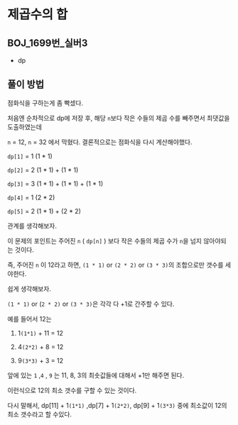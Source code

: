 # 제곱수의 합
## BOJ_1699번_실버3 
- dp

  

## 풀이 방법

점화식을 구하는게 좀 빡셌다.

처음엔 순차적으로 dp에 저장 후, 해당 `n`보다 작은 수들의 제곱 수를 빼주면서 최댓값을 도출하였는데 

`n` = 12, `n` = 32 에서 막혔다. 결론적으로는 점화식을 다시 계산해야했다.



`dp[1]` = 1   (1 * 1)

`dp[2]` = 2   (1 * 1) + (1 * 1)

`dp[3]` = 3   (1 * 1) + (1 * 1) + (1 * 1)

`dp[4]` = 1   (2 * 2)

`dp[5]` = 2   (1 * 1) + (2 * 2)

관계를 생각해보자.

이 문제의 포인트는 주어진 `n` ( `dp[n]` ) 보다 작은 수들의 제곱 수가 `n`을 넘지 않아야되는 것이다.

즉, 주어진 `n` 이 12라고 하면, `(1 * 1)` or `(2 * 2)` or `(3 * 3)`의 조합으로만 갯수를 세야한다.

쉽게 생각해보자. 

`(1 * 1)` or (`2 * 2)` or `(3 * 3)`은 각각 다 +1로 간주할 수 있다. 

예를 들어서 12는 

1) 1`(1*1)` + 11 = 12 

2) 4`(2*2)` + 8 = 12

3) 9`(3*3)` + 3 = 12

앞에 있는 `1` ,`4` , `9` 는 11, 8, 3의 최솟값들에 대해서 +1만 해주면  된다.

이런식으로 12의 최소 갯수를 구할 수 있는 것이다. 

다시 말해서, dp[11] + 1`(1*1)` ,dp[7] + 1`(2*2)`, dp[9] + 1`(3*3)` 중에 최소값이 12의 최소 갯수라고 할 수있다. 